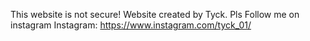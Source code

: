 This website is not secure!
Website created by Tyck.
Pls Follow me on instagram
Instagram: https://www.instagram.com/tyck_01/
